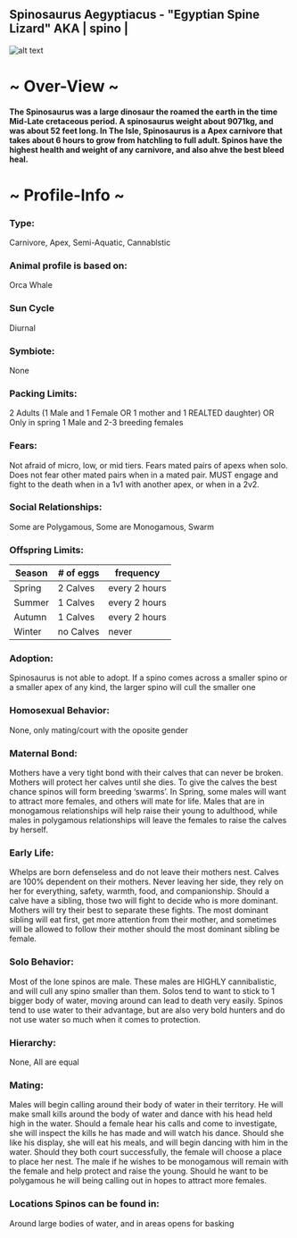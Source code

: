 ## Spinosaurus Aegyptiacus - "Egyptian Spine Lizard" AKA   | spino |

![alt text](https://github.com/Slashroot101/SkullIsland/blob/main/images/spinooo.png?raw=true)

# ~ Over-View ~
#### The Spinosaurus was a large dinosaur the roamed the earth in the time Mid-Late cretaceous period. A spinosaurus weight about 9071kg, and was about 52 feet long. In The Isle, Spinosaurus is a Apex carnivore that takes about 6 hours to grow from hatchling to full adult. Spinos have the highest health and weight of any carnivore, and also ahve the best bleed heal. 
# ~ Profile-Info ~
### Type: 
Carnivore, Apex, Semi-Aquatic, Cannablstic
### Animal profile is based on: 
Orca Whale
### Sun Cycle
Diurnal
### Symbiote: 
None
### Packing Limits: 
2 Adults (1 Male and 1 Female OR 1 mother and 1 REALTED daughter) OR Only in spring 1 Male and 2-3 breeding females
### Fears:
Not afraid of micro, low, or mid tiers. Fears mated pairs of apexs when solo. Does not fear other mated pairs when in a mated pair. MUST engage and fight to the death when in a 1v1 with another apex, or when in a 2v2. 
### Social Relationships:
Some are Polygamous, Some are Monogamous, Swarm
### Offspring Limits:
| Season | # of eggs | frequency | 
| ------------- | ------------- | ------------- |
| Spring  | 2 Calves  | every 2 hours |
| Summer  | 1 Calves  | every 2 hours |
| Autumn  | 1 Calves  | every 2 hours |
| Winter  | no Calves  | never |
### Adoption:
Spinosaurus is not able to adopt. If a spino comes across a smaller spino or a smaller apex of any kind, the larger spino will cull the smaller one
### Homosexual Behavior: 
None, only mating/court with the oposite gender
### Maternal Bond:
Mothers have a very tight bond with their calves that can never be broken. Mothers will protect her calves until she dies. To give the calves the best chance spinos will form breeding ‘swarms’. In Spring, some males will want to attract more females, and others will mate for life. Males that are in monogamous relationships will help raise their young to adulthood, while males in polygamous relationships will leave the females to raise the calves by herself.
### Early Life: 
Whelps are born defenseless and do not leave their mothers nest. Calves are 100% dependent on their mothers. Never leaving her side, they rely on her for everything, safety, warmth, food, and companionship. Should a calve have a sibling, those two will fight to decide who is more dominant. Mothers will try their best to separate these fights. The most dominant sibling will eat first, get more attention from their mother, and sometimes will be allowed to follow their mother should the most dominant sibling be female. 
### Solo Behavior:
Most of the lone spinos are male. These males are HIGHLY cannibalistic, and will cull any spino smaller than them. Solos tend to want to stick to 1 bigger body of water, moving around can lead to death very easily. Spinos tend to use water to their advantage, but are also very bold hunters and do not use water so much when it comes to protection.
### Hierarchy: 
None, All are equal
### Mating: 
Males will begin calling around their body of water in their territory. He will make small kills around the body of water and dance with his head held high in the water. Should a female hear his calls and come to investigate, she will inspect the kills he has made and will watch his dance. Should she like his display, she will eat his meals, and will begin dancing with him in the water. Should they both court successfully, the female will choose a place to place her nest. The male if he wishes to be monogamous will remain with the female and help protect and raise the young. Should he want to be polygamous he will being calling out in hopes to attract more females.
### Locations Spinos can be found in: 
Around large bodies of water, and in areas opens for basking